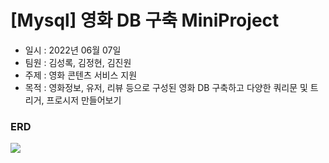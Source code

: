 # [Mysql] 영화 DB 구축 MiniProject
* 일시 : 2022년 06월 07일
* 팀원 : 김성록, 김정현, 김진원
* 주제 : 영화 콘텐츠 서비스 지원
* 목적 : 영화정보, 유저, 리뷰 등으로 구성된 영화 DB 구축하고 다양한 쿼리문 및 트리거, 프로시저 만들어보기 

### ERD
![](https://velog.velcdn.com/images/zolyer/post/54633119-3e1d-4773-9132-1c6f3a873429/image.png)
